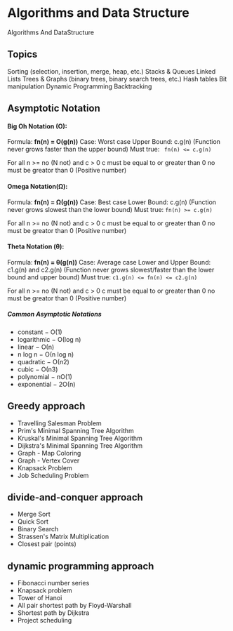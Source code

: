 # Algorithms and Data Structure
Algorithms And DataStructure

## Topics
Sorting (selection, insertion, merge, heap, etc.)
Stacks & Queues
Linked Lists
Trees & Graphs (binary trees, binary search trees, etc.)
Hash tables
Bit manipulation
Dynamic Programming
Backtracking


## Asymptotic Notation
#### Big Oh Notation (O):
Formula: **fn(n) = O(g(n))**
Case: Worst case
Upper Bound: c.g(n) (Function never grows faster than the upper bound)
Must true:
` fn(n) <= c.g(n)`

For all n >= no (N not) and c > 0
c must be equal to or greater than 0
no must be greator than 0 (Positive number)

#### Omega Notation(Ω):
Formula: **fn(n) = Ω(g(n))**
Case: Best case
Lower Bound: c.g(n) (Function never grows slowest than the lower bound)
Must true:
 `fn(n) >= c.g(n)`

For all n >= no (N not) and c > 0
c must be equal to or greater than 0
no must be greator than 0 (Positive number)

#### Theta Notation (θ):
Formula: **fn(n) = θ(g(n))**
Case: Average case
Lower and Upper Bound: c1.g(n) and c2.g(n) (Function never grows slowest/faster than the lower bound and upper bound)
Must true:
 `c1.g(n) <= fn(n) <= c2.g(n)`

For all n >= no (N not) and c > 0
c must be equal to or greater than 0
no must be greator than 0 (Positive number)

##### Common Asymptotic Notations
- constant	−	Ο(1)
- logarithmic	−	Ο(log n)
- linear		−	Ο(n)
- n log n		−	Ο(n log n)
- quadratic	−	Ο(n2)
- cubic		−	Ο(n3)
- polynomial	−	nΟ(1)
- exponential	−	2Ο(n)

## Greedy approach
- Travelling Salesman Problem
- Prim's Minimal Spanning Tree Algorithm
- Kruskal's Minimal Spanning Tree Algorithm
- Dijkstra's Minimal Spanning Tree Algorithm
- Graph - Map Coloring
- Graph - Vertex Cover
- Knapsack Problem
- Job Scheduling Problem

## divide-and-conquer approach
- Merge Sort
- Quick Sort
- Binary Search
- Strassen's Matrix Multiplication
- Closest pair (points)

## dynamic programming approach
- Fibonacci number series
- Knapsack problem
- Tower of Hanoi
- All pair shortest path by Floyd-Warshall
- Shortest path by Dijkstra
- Project scheduling
